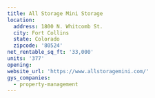 ```yaml
---
title: All Storage Mini Storage
location:
  address: 1800 N. Whitcomb St.
  city: Fort Collins
  state: Colorado
  zipcode: '80524'
net_rentable_sq_ft: '33,000'
units: '377'
opening:
website_url: 'https://www.allstoragemini.com/'
gys_companies:
  - property-management
---
```

